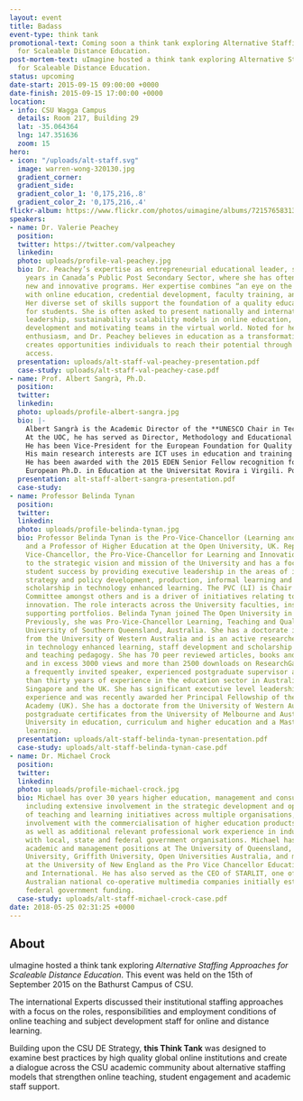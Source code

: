 ```yaml
---
layout: event
title: Badass
event-type: think tank
promotional-text: Coming soon a think tank exploring Alternative Staffing Approaches
  for Scaleable Distance Education.
post-mortem-text: uImagine hosted a think tank exploring Alternative Staffing Approaches
  for Scaleable Distance Education.
status: upcoming
date-start: 2015-09-15 09:00:00 +0000
date-finish: 2015-09-15 17:00:00 +0000
location:
- info: CSU Wagga Campus
  details: Room 217, Building 29
  lat: -35.064364
  lng: 147.351636
  zoom: 15
hero:
- icon: "/uploads/alt-staff.svg"
  image: warren-wong-320130.jpg
  gradient_corner: 
  gradient_side: 
  gradient_color_1: '0,175,216,.8'
  gradient_color_2: '0,175,216,.4'
flickr-album: https://www.flickr.com/photos/uimagine/albums/72157658313869110
speakers:
- name: Dr. Valerie Peachey
  position: 
  twitter: https://twitter.com/valpeachey
  linkedin: 
  photo: uploads/profile-val-peachey.jpg
  bio: Dr. Peachey’s expertise as entrepreneurial educational leader, spans over 25
    years in Canada’s Public Post Secondary Sector, where she has often created/initiated
    new and innovative programs. Her expertise combines “an eye on the bottom line”
    with online education, credential development, faculty training, and leadership.
    Her diverse set of skills support the foundation of a quality educational experience
    for students. She is often asked to present nationally and internationally on
    leadership, sustainability scalability models in online education, online faculty
    development and motivating teams in the virtual world. Noted for her infectious
    enthusiasm, and Dr. Peachey believes in education as a transformative agent, that
    creates opportunities individuals to reach their potential through open and flexible
    access.
  presentation: uploads/alt-staff-val-peachey-presentation.pdf
  case-study: uploads/alt-staff-val-peachey-case.pdf
- name: Prof. Albert Sangrà, Ph.D.
  position: 
  twitter: 
  linkedin: 
  photo: uploads/profile-albert-sangra.jpg
  bio: |-
    Albert Sangrà is the Academic Director of the **UNESCO Chair in Technology and Education for Social Change** at the Open University of Catalonia. He is a researcher at the Edul@b research group and full professor at the Psychology and Educational Sciences Department. He worked as a consultant and trainer in several online and blended education projects in Europe, the United States, Asia, and Australia, focusing on implementation strategies for the use of technology in teaching and learning, particularly online education and its quality. He has also served as a consultant for the World Bank Institute.
    At the UOC, he has served as Director, Methodology and Educational Innovation until 2004, being in charge of the educational model of the university; Director of the M.Sc. program in Education and ICT (e-learning) (2006-2012), and Director of the eLearn Center at UOC (2012-2014).
    He has been Vice-President for the European Foundation for Quality in E-Learning (EFQUEL) (2011-2014), and member of the Executive Committee of the European Distance and E-learning Network (EDEN) (2003-2009). He also served in the Advisory Board of the Portugal’s Universidade Aberta.
    His main research interests are ICT uses in education and training and, particularly, the policies, organization, management and leadership of e-learning implementation, and its quality assurance, and the professional development for online teaching.
    He has been awarded with the 2015 EDEN Senior Fellow recognition for having demonstrated excellence in professional practice in Open, Distance and E-Learning, and with the 2015 Award of Excellence in E-Learning from the World Education Congress.
    European Ph.D. in Education at the Universitat Rovira i Virgili. Postgraduate in Applications of Information Technology in ODE at The Open University of the UK, and Diploma on Strategic Use of IT in Education at Harvard University. BA in Education at the Universitat de Barcelona.
  presentation: alt-staff-albert-sangra-presentation.pdf
  case-study: 
- name: Professor Belinda Tynan
  position: 
  twitter: 
  linkedin: 
  photo: uploads/profile-belinda-tynan.jpg
  bio: Professor Belinda Tynan is the Pro-Vice-Chancellor (Learning and Innovation)
    and a Professor of Higher Education at the Open University, UK. Reporting to the
    Vice-Chancellor, the Pro-Vice-Chancellor for Learning and Innovation contributes
    to the strategic vision and mission of the University and has a focus on supporting
    student success by providing executive leadership in the areas of innovation,
    strategy and policy development, production, informal learning and research and
    scholarship in technology enhanced learning. The PVC (LI) is Chair of the Education
    Committee amongst others and is a driver of initiatives relating to learning and
    innovation. The role interacts across the University faculties, institutes and
    supporting portfolios. Belinda Tynan joined The Open University in April 2013.
    Previously, she was Pro-Vice-Chancellor Learning, Teaching and Quality at the
    University of Southern Queensland, Australia. She has a doctorate in education
    from the University of Western Australia and is an active researcher with expertise
    in technology enhanced learning, staff development and scholarship and learning
    and teaching pedagogy. She has 70 peer reviewed articles, books and book chapters
    and in excess 3000 views and more than 2500 downloads on ResearchGate. She is
    a frequently invited speaker, experienced postgraduate supervisor and has more
    than thirty years of experience in the education sector in Australia, New Zealand,
    Singapore and the UK. She has significant executive level leadership and management
    experience and was recently awarded her Principal Fellowship of the Higher Education
    Academy (UK). She has a doctorate from the University of Western Australia, several
    postgraduate certificates from the University of Melbourne and Australian Catholic
    University in education, curriculum and higher education and a Masters in online
    learning.
  presentation: uploads/alt-staff-belinda-tynan-presentation.pdf
  case-study: uploads/alt-staff-belinda-tynan-case.pdf
- name: Dr. Michael Crock
  position: 
  twitter: 
  linkedin: 
  photo: uploads/profile-michael-crock.jpg
  bio: Michael has over 30 years higher education, management and consulting experience,
    including extensive involvement in the strategic development and operationalization
    of teaching and learning initiatives across multiple organisations, significant
    involvement with the commercialisation of higher education products and services,
    as well as additional relevant professional work experience in industry and working
    with local, state and federal government organisations. Michael has held senior
    academic and management positions at The University of Queensland, Central Queensland
    University, Griffith University, Open Universities Australia, and most recently
    at the University of New England as the Pro Vice Chancellor Educational Innovation
    and International. He has also served as the CEO of STARLIT, one of six original
    Australian national co-operative multimedia companies initially established under
    federal government funding.
  case-study: uploads/alt-staff-michael-crock-case.pdf
date: 2018-05-25 02:31:25 +0000
---
```


## About

uImagine hosted a think tank exploring *Alternative Staffing Approaches for Scaleable Distance Education*. This event was held on the 15th of September 2015 on the Bathurst Campus of CSU.

The international Experts discussed their institutional staffing approaches with a focus on the roles, responsibilities and employment conditions of online teaching and subject development staff for online and distance learning.

Building upon the CSU DE Strategy, **this Think Tank** was designed to examine best practices by high quality global online institutions and create a dialogue across the CSU academic community about alternative staffing models that strengthen online teaching, student engagement and academic staff support.
